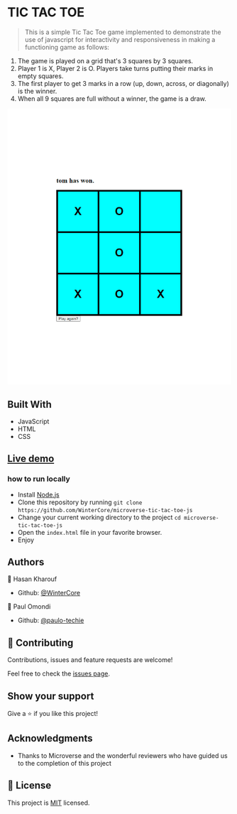 # TIC TAC TOE

> This is a simple Tic Tac Toe game implemented to demonstrate the use of javascript for interactivity and responsiveness in making a functioning game as follows:

1. The game is played on a grid that's 3 squares by 3 squares.
2. Player 1 is X, Player 2 is O. Players take turns putting their marks in empty squares.
3. The first player to get 3 marks in a row (up, down, across, or diagonally) is the winner.
4. When all 9 squares are full without a winner, the game is a draw.

![](screenshot.png)

## Built With

- JavaScript
- HTML
- CSS

## [Live demo](https://rawcdn.githack.com/WinterCore/microverse-tic-tac-toe-js/feature/tic-tac-toe-implementation/index.html)

### how to run locally

- Install [Node.js](https://nodejs.org/en/download/)
- Clone this repository by running `git clone https://github.com/WinterCore/microverse-tic-tac-toe-js`
- Change your current working directory to the project `cd microverse-tic-tac-toe-js`
- Open the `index.html` file in your favorite browser.
- Enjoy


## Authors

👤 Hasan Kharouf

- Github: [@WinterCore](https://github.com/WinterCore)

👤 Paul Omondi

- Github: [@paulo-techie](https://github.com/paulo-techie)


## 🤝 Contributing

Contributions, issues and feature requests are welcome!

Feel free to check the [issues page](issues/).

## Show your support

Give a ⭐️ if you like this project!

## Acknowledgments

- Thanks to Microverse and the wonderful reviewers who have guided us to the completion of this project


## 📝 License

This project is [MIT](lic.url) licensed.

